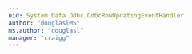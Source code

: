 ```yaml
---
uid: System.Data.Odbc.OdbcRowUpdatingEventHandler
author: "douglaslMS"
ms.author: "douglasl"
manager: "craigg"
---
```

